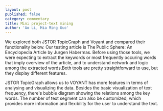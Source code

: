 ```yaml
---
layout: post
published: false
category: commentary
title: Mini project-text mining
author: 'Ao Li, Mia Ming Guo'
---
```


We explored both JSTOR TopicGraph and Voyant and compared their functionality below. Our testing article is The Public Sphere: An Encyclopedia Article by Jurgen Habermas. Before using those tools, we were expecting to extract the keywords or most frequently occuring words that imply overview of the article, and to understand network and logic among the extracted words.Both tools are pretty straightforward to use, but they display different features. 

JSTOR TopicGraph allows us to 
VOYANT has more features in terms of analysing and visualizing the data. Besides the basic visualization of text frequency, there's bubble diagram showing the relations among the key words. The number of text segment can also be customized, which provides more information and flexibility for the user to understand the text.
